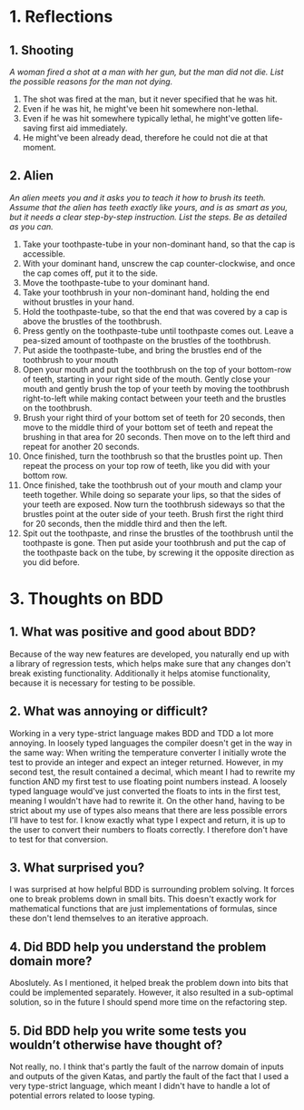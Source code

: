 # 1. Reflections
## 1. Shooting
*A woman fired a shot at a man with her gun, but the man did not die. List the possible reasons for the man not dying.*
1. The shot was fired at the man, but it never specified that he was hit.
2. Even if he was hit, he might've been hit somewhere non-lethal.
3. Even if he was hit somewhere typically lethal, he might've gotten life-saving first aid immediately.
4. He might've been already dead, therefore he could not die at that moment.
## 2. Alien
*An alien meets you and it asks you to teach it how to brush its teeth. Assume that the alien has teeth exactly like yours, and is as smart as you, but it needs a clear step-by-step instruction. List the steps. Be as detailed as you can.*
1. Take your toothpaste-tube in your non-dominant hand, so that the cap is accessible.
2. With your dominant hand, unscrew the cap counter-clockwise, and once the cap comes off, put it to the side. 
3. Move the toothpaste-tube to your dominant hand.
4. Take your toothbrush in your non-dominant hand, holding the end without brustles in your hand. 
5. Hold the toothpaste-tube, so that the end that was covered by a cap is above the brustles of the toothbrush.
6. Press gently on the toothpaste-tube until toothpaste comes out. Leave a pea-sized amount of toothpaste on the brustles of the toothbrush.
7. Put aside the toothpaste-tube, and bring the brustles end of the toothbrush to your mouth
8. Open your mouth and put the toothbrush on the top of your bottom-row of teeth, starting in your right side of the mouth. Gently close your mouth and gently brush the top of your teeth by moving the toothbrush right-to-left while making contact between your teeth and the brustles on the toothbrush.
9. Brush your right third of your bottom set of teeth for 20 seconds, then move to the middle third of your bottom set of teeth and repeat the brushing in that area for 20 seconds. Then move on to the left third and repeat for another 20 seconds.
10. Once finished, turn the toothbrush so that the brustles point up. Then repeat the process on your top row of teeth, like you did with your bottom row.
11. Once finished, take the toothbrush out of your mouth and clamp your teeth together. While doing so separate your lips, so that the sides of your teeth are exposed. Now turn the toothbrush sideways so that the brustles point at the outer side of your teeth. Brush first the right third for 20 seconds, then the middle third and then the left. 
12. Spit out the toothpaste, and rinse the brustles of the toothbrush until the toothpaste is gone. Then put aside your toothbrush and put the cap of the toothpaste back on the tube, by screwing it the opposite direction as you did before.

# 3. Thoughts on BDD
## 1. What was positive and good about BDD?
Because of the way new features are developed, you naturally end up with a library of regression tests, which helps make sure that any changes don't break existing functionality. Additionally it helps atomise functionality, because it is necessary for testing to be possible.
## 2. What was annoying or difficult?
Working in a very type-strict language makes BDD and TDD a lot more annoying. In loosely typed languages the compiler doesn't get in the way in the same way:
When writing the temperature converter I initially wrote the test to provide an integer and expect an integer returned. However, in my second test, the result contained a decimal, which meant I had to rewrite my function AND my first test to use floating point numbers instead. A loosely typed language would've just converted the floats to ints in the first test, meaning I wouldn't have had to rewrite it. 
On the other hand, having to be strict about my use of types also means that there are less possible errors I'll have to test for. I know exactly what type I expect and return, it is up to the user to convert their numbers to floats correctly. I therefore don't have to test for that conversion.
## 3. What surprised you?
I was surprised at how helpful BDD is surrounding problem solving. It forces one to break problems down in small bits. This doesn't exactly work for mathematical functions that are just implementations of formulas, since these don't lend themselves to an iterative approach. 
## 4. Did BDD help you understand the problem domain more?
Aboslutely. As I mentioned, it helped break the problem down into bits that could be implemented separately. However, it also resulted in a sub-optimal solution, so in the future I should spend more time on the refactoring step.
## 5.  Did BDD help you write some tests you wouldn’t otherwise have thought of? 
Not really, no. I think that's partly the fault of the narrow domain of inputs and outputs of the given Katas, and partly the fault of the fact that I used a very type-strict language, which meant I didn't have to handle a lot of potential errors related to loose typing.